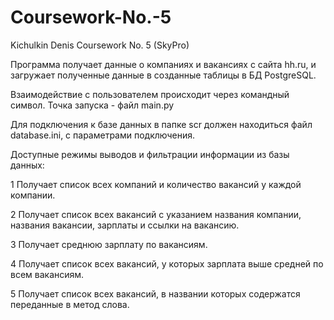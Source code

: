 # Coursework-No.-5
Kichulkin Denis Coursework No. 5 (SkyPro)

Программа получает данные о компаниях и вакансиях 
с сайта hh.ru, и загружает полученные данные 
в созданные таблицы в БД PostgreSQL.

Взаимодействие с пользователем происходит через командный символ. 
Точка запуска - файл main.py

Для подключения к базе данных в папке scr
должен находиться файл database.ini, с параметрами подключения.

Доступные режимы выводов и фильтрации  информации из базы данных:

1 Получает список всех компаний и количество вакансий у каждой компании. 

2 Получает список всех вакансий с указанием названия компании,
  названия вакансии, зарплаты и ссылки на вакансию.

3 Получает среднюю зарплату по вакансиям.

4 Получает список всех вакансий, у которых зарплата выше средней 
  по всем вакансиям.

5 Получает список всех вакансий, в названии которых содержатся переданные 
  в метод слова.
